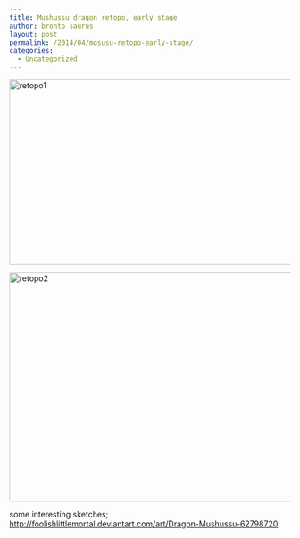 ```yaml
---
title: Mushussu dragon retopo, early stage
author: bronto saurus
layout: post
permalink: /2014/04/mosusu-retopo-early-stage/
categories:
  - Uncategorized
---
```

[<img src="http://brontosaurusrex.mooo.com/wp-content/uploads/2014/04/retopo1-1024x544.jpg" alt="retopo1" width="625" height="332" class="aligncenter size-large wp-image-3083" />][1]

[<img src="http://brontosaurusrex.mooo.com/wp-content/uploads/2014/04/retopo2-1024x675.jpg" alt="retopo2" width="625" height="411" class="aligncenter size-large wp-image-3082" />][2]

some interesting sketches;  
<http://foolishlittlemortal.deviantart.com/art/Dragon-Mushussu-62798720>

 [1]: http://brontosaurusrex.mooo.com/wp-content/uploads/2014/04/retopo1.jpg
 [2]: http://brontosaurusrex.mooo.com/wp-content/uploads/2014/04/retopo2.jpg
